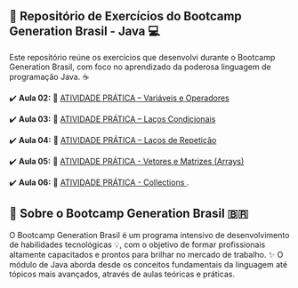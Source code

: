  ## 🚀 Repositório de Exercícios do Bootcamp Generation Brasil - Java 💻

Este repositório reúne os exercícios que desenvolvi durante o Bootcamp Generation Brasil, com foco no aprendizado da poderosa linguagem de programação Java. ☕

✔️ **Aula 02:** 🔗 [ATIVIDADE PRÁTICA – Variáveis e Operadores](https://github.com/Fabriciovics/Generation_Exercicios/tree/main/src/Aula_02)

✔️ **Aula 03:** 🔗 [ATIVIDADE PRÁTICA – Laços Condicionais](https://github.com/Fabriciovics/Generation_Exercicios/tree/main/src/Aula_03)

✔️ **Aula 04:** 🔗 [ATIVIDADE PRÁTICA – Laços de Repetição](https://github.com/Fabriciovics/Generation_Exercicios/tree/main/src/Aula_04)

✔️ **Aula 05:** 🔗 [ATIVIDADE PRÁTICA - Vetores e Matrizes (Arrays)](https://github.com/Fabriciovics/Generation_Exercicios/tree/main/src/Aula_05)  

✔️ **Aula 06:** 🔗 [ATIVIDADE PRÁTICA - Collections ](https://github.com/Fabriciovics/Generation_Exercicios/tree/main/src/Aula_06).

## 🚀 Sobre o Bootcamp Generation Brasil 🇧🇷

O Bootcamp Generation Brasil é um programa intensivo de desenvolvimento de habilidades tecnológicas 💡, com o objetivo de formar profissionais altamente capacitados e prontos para brilhar no mercado de trabalho. ✨
O módulo de Java aborda desde os conceitos fundamentais da linguagem até tópicos mais avançados, através de aulas teóricas e práticas.
